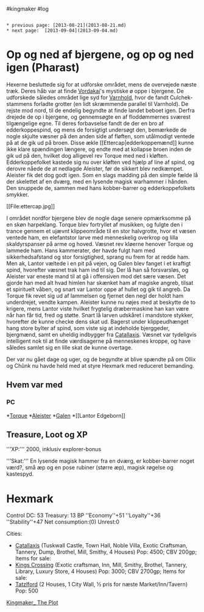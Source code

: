 #kingmaker #log

```ad-info

* previous page: [2013-08-21](2013-08-21.md)
* next page:  [2013-09-04](2013-09-04.md) 
```

# Op og ned af bjergene, og op og ned igen (Pharast)  
 
Hexerne besluttede sig for at udforske området, mens de overvejede næste træk. Deres håb var at finde [Vordakai](Vordakai.md)'s mystiske ø oppe i bjergene. De udforskede således området lige syd for [Varnhold](Varnhold.md), hvor de fandt Culchek-stammens forladte grotter (en lidt skræmmende parallel til Varnhold). De rejste mod nord, til de endelig begyndte at finde landet beboet igen. Derfra drejede de op i bjergene, og gennemsøgte en af floddømmernes sværest tilgængelige egne. Til deres forbavselse fandt de der en bro af edderkoppespind, og mens de forsigtigt undersøgt den, bemærkede de nogle skjulte væsner på den anden side af fløften, som utålmodigt ventede på at de gik ud på broen. Disse ækle [[Ettercap|edderkoppemænd]] kunne ikke klare spændingen længere, og endte med at kollapse broen inden de gik ud på den, hvilket dog alligevel rev Torque med ned i kløften. Edderkoppefolket kastede sig nu over kløften ved hjælp af line af spind, og derovre nåede de at nedlagde Aleister, før de sikkert blev nedkæmpet. Aleister fik det dog godt igen. Som en slags madding på den simple fælde lå der skelettet af en dværg, med en lysende magisk warhammer i hånden. Den snuppede de, sammen med hans kobber-barrer og edderkoppefolkets smykker.
[[File:ettercap.jpg]]
I området nordfor bjergene blev de nogle dage senere opmærksomme på en skøn harpeklang. Torque blev fortryllet af musikken, og fulgte den i trance gennem et ujævnt klippeområde til en stor halvgrotte, hvor et væsen ventede ham, en elefantstor larve med menneskelig overkrop og lilla skaldyrspanser på arme og hoved. Væsnet rev kløerne henover Torque og lammede ham. Hans kammerater, der havde fulgt ham med sikkerhedsafstand og stor forsigtighed, sprang nu frem for at redde ham. Men ak, Lantor væltede i en pit på vejen, og Galen blev fanget i et kraftigt spind, hvorefter væsnet trak ham ind til sig. Der lå han så forsvarsløs, og Aleister var eneste mand til at gå i offensiven mod det sære væsen. Det gjorde han med alt hvad himlen har skænket ham af magiske angreb, tilsat et spirituelt våben, og snart var Lantor oppe af hullet og gik til angreb. Da Torque fik revet sig ud af lammelsen og fjernet den negl der holdt ham underdrejet, vendte kampen. Aleister kunne nu nøjes med at beskytte de to krigere, mens Lantor viste hvilket frygtelig dræbermaskine han kan være når han får tid, fred og støtte. Snart lå larven udskåret i mandstore stykker, hvorefter de kunne checke dens skat ud. Bagerst under klippeudhænget hang store bylter af spind, som viste sig at indeholde bjerggeder, bjergmænd, samt en uheldig indbygger fra [Catallaxis](Catallaxis.md). Væsnet var tydeligvis intelligent nok til at finde værdisagerne på menneskenes kroppe, og have således samlet sig en lille skat de kunne overtage.
Der var nu gået dage og uger, og de begyndte at blive spændte på om Ollix og Chûnk nu havde held med at styre Hexmark med reduceret bemanding.
## Hvem var med 
### PC 
 
*[Torque](Torque%20Firebrand.md)
*[Aleister](Aleister.md)
*[Galen](Galen%20Jabir.md)
*[[Lantor Edgeborn]]
## Treasure, Loot og XP 
'''XP:''' 2000, inklusiv explorer-bonus 
'''Skat:''' En lysende magisk hammer fra en dværg, er kobber-barrer noget værd?, små æp og en pose rubiner (større æp), magisk røgelse og kastespyd.
# Hexmark  
Control DC: 53 Treasury: 13 BP
  ''Economy''+51 ''Loyalty''+36 ''Stability''+47
  Net consumption:(0) Unrest:0
Cities:
* [Catallaxis](Catallaxis.md) (Tuskwall Castle, Town Hall, Noble Villa, Exotic Craftsman, Tannery, Dump, Brothel, Mill, Smithy, 4 Houses) Pop: 4500; CBV 200gp; Items for sale:
* [Kings Crossing](Kings%20Crossing.md) (Exotic craftsman, Inn, Mill, Smithy, Brothel, Tannery, Library, Luxury Store, 4 Houses) Pop: 3000; CBV 2700gp; Items for sale: 
* [Tatzlford](Tatzlford.md) (2 Houses, 1 City Wall, ½ pris for næste Market/Inn/Tavern) Pop: 500
[Kingmaker_ The Plot](Kingmaker_%20The%20Plot.md)

